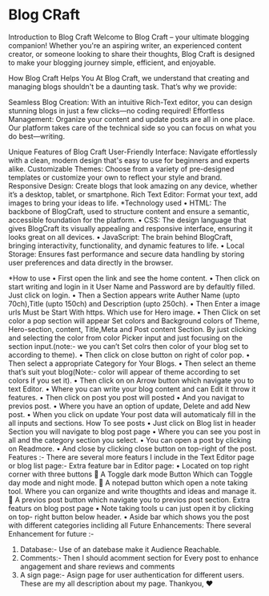 # Blog CRaft

Introduction to Blog Craft
Welcome to Blog Craft – your ultimate blogging companion! Whether you're an aspiring writer, an experienced content creator, or someone looking to share their thoughts, Blog Craft is designed to make your blogging journey simple, efficient, and enjoyable.

How Blog Craft Helps You
At Blog Craft, we understand that creating and managing blogs shouldn't be a daunting task. That’s why we provide:

Seamless Blog Creation: With an intuitive Rich-Text editor, you can design stunning blogs in just a few clicks—no coding required!
Effortless Management: Organize your content and update posts are all in one place.
Our platform takes care of the technical side so you can focus on what you do best—writing.

Unique Features of Blog Craft
User-Friendly Interface: Navigate effortlessly with a clean, modern design that's easy to use for beginners and experts alike.
Customizable Themes: Choose from a variety of pre-designed templates or customize your own to reflect your style and brand.
Responsive Design: Create blogs that look amazing on any device, whether it’s a desktop, tablet, or smartphone.
Rich Text Editor: Format your text, add images to bring your ideas to life. 
*Technology used 
•  HTML: The backbone of BlogCraft, used to structure content and ensure a semantic, accessible foundation for the platform.
•  CSS: The design language that gives BlogCraft its visually appealing and responsive interface, ensuring it looks great on all devices.
•  JavaScript: The brain behind BlogCraft, bringing interactivity, functionality, and dynamic features to life.
•  Local Storage: Ensures fast performance and secure data handling by storing user preferences and data directly in the browser. 

*How to use
•	First open the link and see the home content.
•	Then click on start writing and login in it User Name and Password are by defaultly filled. Just click on login.
•	Then a Section appears write Auther Name (upto 70ch),Title (upto 150ch) and Description (upto 250ch).
•	Then Enter a image urls Must be Start With https. Which use for Hero image.
•	Then Click on set color a pop section will appear Set colors and Background colors of  Theme, Hero-section, content, Title,Meta and Post content Section. By just clicking and selecting the color from color Picker input and just focusing on the section input.(note:- we you can’t Set colrs then color of your blog set to according to theme).
•	Then click on close button on right of color pop.
•	Then select a appropriate Category for Your Blogs.
•	Then select an theme that’s suit yout blog(Note:- color will appear of theme according to set colors if you set it).
•	Then click on on Arrow button which navigate you to text Editor.
•	Where you can write your blog content and can Edit it throw it features.
•	Then click on post you post will posted 
•	And you navigat to previos post.
•	Where you have an option of update, Delete  and add New post.
•	When you click on update Your post data will automaticaly fill in the all inputs and sections. 
How To see posts
•	Just click on Blog list in header Section you will navigate to blog post page 
•	Where you  can see you post in all and the category section  you select.
•	You can open a post by clicking on Readmore.
•	And close by clicking close button on top-right of the post.
    Features :- 
There are several more featurs I include in the Text Editor page or blog list page:-
Extra feature bar in Editor page:
•	Located on top right corner with three buttons
	A Toggle dark mode Button Which can Toggle day mode and night mode.
	A notepad button which open a note taking tool. Where you can organize and write thougthts and ideas and manage it. 
	A previos post button which navigate you to previos post section.
Extra featurs on blog post page
•	Note taking tools u can just open it by clicking on top- right button below header.
•	Aside bar which shows you the post with different categories incliding all
 Future Enhancements: 
There several Enhancement for future :-
1.	Database:- Use of an datebase make it Audience Reachable.
2.	Comments:- Then I should acomment section for Every post to enhance angagement and share reviews and comments
3.	A sign page:- Asign page for user authentication for different users.
These are my all description about my page.
Thankyou, ❤️


